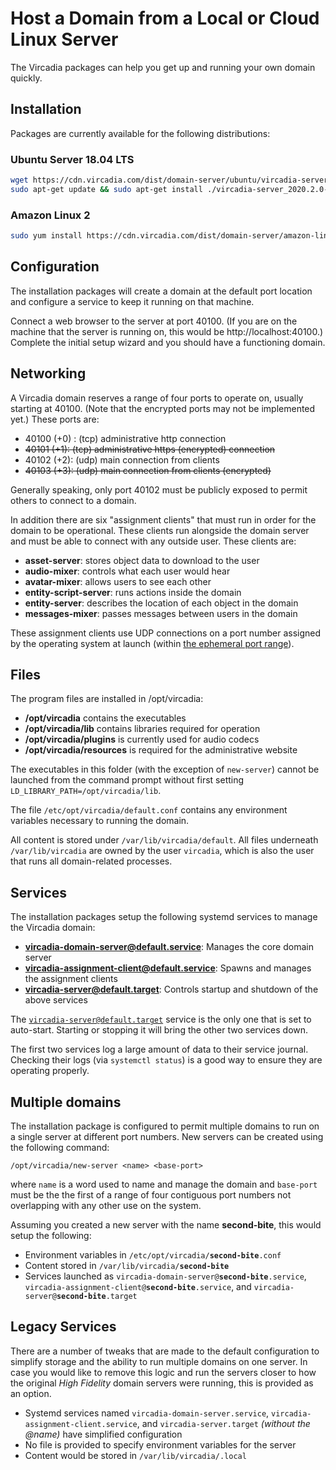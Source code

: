 # Host a Domain from a Local or Cloud Linux Server

The Vircadia packages can help you get up and running your own domain quickly.

## Installation

Packages are currently available for the following distributions:

### Ubuntu Server 18.04 LTS

```sh
wget https://cdn.vircadia.com/dist/domain-server/ubuntu/vircadia-server_2020.2.0-asteria-20200608-585fb19-0ubuntu1-1_amd64.deb
sudo apt-get update && sudo apt-get install ./vircadia-server_2020.2.0-asteria-20200608-585fb19-0ubuntu1-1_amd64.deb
```

### Amazon Linux 2

```sh
sudo yum install https://cdn.vircadia.com/dist/domain-server/amazon-linux/athena-server-0.86.0_K2_20200402_76aff7a-1.amzn2.x86_64.rpm
```
    
## Configuration

The installation packages will create a domain at the default port location and configure a service to keep it running on that machine.

Connect a web browser to the server at port 40100. (If you are on the machine that the server is running on, this would be http://localhost:40100.) Complete the initial setup wizard and you should have a functioning domain.

## Networking

A Vircadia domain reserves a range of four ports to operate on, usually starting at 40100. (Note that the encrypted ports may not be implemented yet.) These ports are:
 - 40100 (+0) : (tcp) administrative http connection
 - <del>40101 (+1): (tcp) administrative https (encrypted) connection</dev>
 - 40102 (+2): (udp) main connection from clients
 - <del>40103 (+3): (udp) main connection from clients (encrypted)</dev>

Generally speaking, only port 40102 must be publicly exposed to permit others to connect to a domain.

In addition there are six "assignment clients" that must run in order for the domain to be operational.  These clients run alongside the domain server and must be able to connect with any outside user.  These clients are:
- **asset-server**: stores object data to download to the user
- **audio-mixer**: controls what each user would hear
- **avatar-mixer**: allows users to see each other
- **entity-script-server**: runs actions inside the domain
- **entity-server**: describes the location of each object in the domain
- **messages-mixer**: passes messages between users in the domain

These assignment clients use UDP connections on a port number assigned by the operating system at launch (within [the ephemeral port range](https://en.wikipedia.org/wiki/Ephemeral_port)).

## Files

The program files are installed in /opt/vircadia:
 - **/opt/vircadia** contains the executables
 - **/opt/vircadia/lib** contains libraries required for operation
 - **/opt/vircadia/plugins** is currently used for audio codecs
 - **/opt/vircadia/resources** is required for the administrative website

The executables in this folder (with the exception of <code>new-server</code>) cannot be launched from the command prompt without first setting <code>LD_LIBRARY_PATH=/opt/vircadia/lib</code>.

The file <code>/etc/opt/vircadia/default.conf</code> contains any environment variables necessary to running the domain.

All content is stored under <code>/var/lib/vircadia/default</code>.  All files underneath <code>/var/lib/vircadia</code> are owned by the user <code>vircadia</code>, which is also the user that runs all domain-related processes.

## Services

The installation packages setup the following systemd services to manage the Vircadia domain:
- **vircadia-domain-server@default.service**: Manages the core domain server
- **vircadia-assignment-client@default.service**: Spawns and manages the assignment clients
- **vircadia-server@default.target**: Controls startup and shutdown of the above services

The <code>vircadia-server@default.target</code> service is the only one that is set to auto-start. Starting or stopping it will bring the other two services down.

The first two services log a large amount of data to their service journal. Checking their logs (via <code>systemctl status</code>) is a good way to ensure they are operating properly.

## Multiple domains

The installation package is configured to permit multiple domains to run on a single server at different port numbers.  New servers can be created using the following command:

    /opt/vircadia/new-server <name> <base-port>

where <code>name</code> is a word used to name and manage the domain and <code>base-port</code> must be the the first of a range of four contiguous port numbers not overlapping with any other use on the system.

Assuming you created a new server with the name **second-bite**, this would setup the following:
 - Environment variables in <code>/etc/opt/vircadia/**second-bite**.conf</code>
 - Content stored in <code>/var/lib/vircadia/**second-bite**</code>
 - Services launched as <code>vircadia-domain-server@**second-bite**.service</code>, <code>vircadia-assignment-client@**second-bite**.service</code>, and <code>vircadia-server@**second-bite**.target</code>
 
## Legacy Services

There are a number of tweaks that are made to the default configuration to simplify storage and the ability to run multiple domains on one server.  In case you would like to remove this logic and run the servers closer to how the original *High Fidelity* domain servers were running, this is provided as an option.
 - Systemd services named <code>vircadia-domain-server.service</code>, <code>vircadia-assignment-client.service</code>, and <code>vircadia-server.target</code> *(without the @name)* have simplified configuration
 - No file is provided to specify environment variables for the server
 - Content would be stored in <code>/var/lib/vircadia/.local</code>
